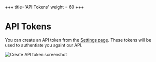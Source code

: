 +++
title='API Tokens'
weight = 60
+++

# API Tokens
You can create an API token from the [Settings page](https://dev-team-tools.com/users/settings). These tokens will be used to authentiate you againt our API.

![Create API token screenshot](/api-token-screenshot.png)
